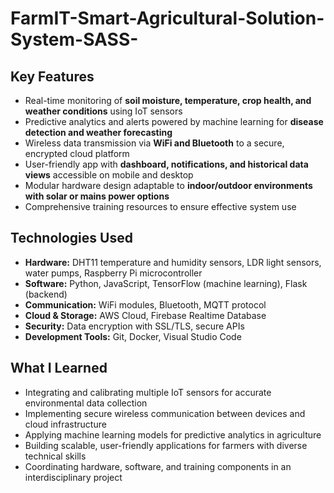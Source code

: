# FarmIT-Smart-Agricultural-Solution-System-SASS-

## Key Features
- Real-time monitoring of **soil moisture, temperature, crop health, and weather conditions** using IoT sensors  
- Predictive analytics and alerts powered by machine learning for **disease detection and weather forecasting**  
- Wireless data transmission via **WiFi and Bluetooth** to a secure, encrypted cloud platform  
- User-friendly app with **dashboard, notifications, and historical data views** accessible on mobile and desktop  
- Modular hardware design adaptable to **indoor/outdoor environments with solar or mains power options**  
- Comprehensive training resources to ensure effective system use  

## Technologies Used
- **Hardware:** DHT11 temperature and humidity sensors, LDR light sensors, water pumps, Raspberry Pi microcontroller  
- **Software:** Python, JavaScript, TensorFlow (machine learning), Flask (backend)  
- **Communication:** WiFi modules, Bluetooth, MQTT protocol  
- **Cloud & Storage:** AWS Cloud, Firebase Realtime Database  
- **Security:** Data encryption with SSL/TLS, secure APIs  
- **Development Tools:** Git, Docker, Visual Studio Code  

## What I Learned
- Integrating and calibrating multiple IoT sensors for accurate environmental data collection  
- Implementing secure wireless communication between devices and cloud infrastructure  
- Applying machine learning models for predictive analytics in agriculture  
- Building scalable, user-friendly applications for farmers with diverse technical skills  
- Coordinating hardware, software, and training components in an interdisciplinary project
